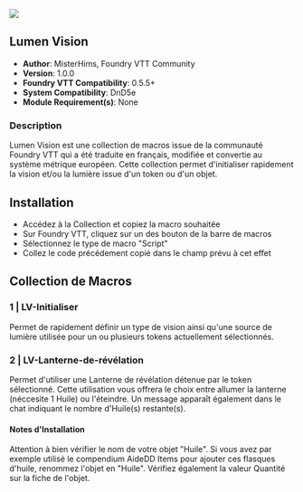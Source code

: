 ![](https://img.shields.io/badge/Foundry-v0.5.5-informational)
## Lumen Vision

* **Author**: MisterHims, Foundry VTT Community
* **Version**: 1.0.0
* **Foundry VTT Compatibility**: 0.5.5+
* **System Compatibility**: DnD5e
* **Module Requirement(s)**: None

### Description
Lumen Vision est une collection de macros issue de la communauté Foundry VTT qui a été traduite en français, modifiée et convertie au système métrique européen. Cette collection permet d'initialiser rapidement la vision et/ou la lumière issue d'un token ou d'un objet.

## Installation

* Accédez à la Collection et copiez la macro souhaitée
* Sur Foundry VTT, cliquez sur un des bouton de la barre de macros
* Sélectionnez le type de macro "Script"
* Collez le code précédement copié dans le champ prévu à cet effet

## Collection de Macros

### 1 | LV-Initialiser

Permet de rapidement définir un type de vision ainsi qu'une source de lumière utilisée pour un ou plusieurs tokens actuellement sélectionnés.

### 2 | LV-Lanterne-de-révélation

Permet d'utiliser une Lanterne de révélation détenue par le token sélectionné. Cette utilisation vous offrera le choix entre allumer la lanterne (néccesite 1 Huile) ou l'éteindre. Un message apparaît également dans le chat indiquant le nombre d'Huile(s) restante(s).

#### Notes d'Installation

Attention à bien vérifier le nom de votre objet "Huile". Si vous avez par exemple utilisé le compendium AideDD Items pour ajouter ces flasques d'huile, renommez l'objet en "Huile". Vérifiez également la valeur Quantité sur la fiche de l'objet.
